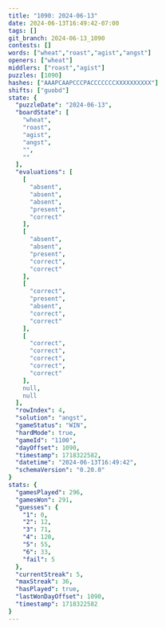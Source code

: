 ```yaml
---
title: "1090: 2024-06-13"
date: 2024-06-13T16:49:42-07:00
tags: []
git_branch: 2024-06-13_1090
contests: []
words: ["wheat","roast","agist","angst"]
openers: ["wheat"]
middlers: ["roast","agist"]
puzzles: [1090]
hashes: ["AAAPCAAPCCCPACCCCCCCXXXXXXXXXX"]
shifts: ["guobd"]
state: {
  "puzzleDate": "2024-06-13",
  "boardState": [
    "wheat",
    "roast",
    "agist",
    "angst",
    "",
    ""
  ],
  "evaluations": [
    [
      "absent",
      "absent",
      "absent",
      "present",
      "correct"
    ],
    [
      "absent",
      "absent",
      "present",
      "correct",
      "correct"
    ],
    [
      "correct",
      "present",
      "absent",
      "correct",
      "correct"
    ],
    [
      "correct",
      "correct",
      "correct",
      "correct",
      "correct"
    ],
    null,
    null
  ],
  "rowIndex": 4,
  "solution": "angst",
  "gameStatus": "WIN",
  "hardMode": true,
  "gameId": "1100",
  "dayOffset": 1090,
  "timestamp": 1718322582,
  "datetime": "2024-06-13T16:49:42",
  "schemaVersion": "0.20.0"
}
stats: {
  "gamesPlayed": 296,
  "gamesWon": 291,
  "guesses": {
    "1": 0,
    "2": 12,
    "3": 71,
    "4": 120,
    "5": 55,
    "6": 33,
    "fail": 5
  },
  "currentStreak": 5,
  "maxStreak": 36,
  "hasPlayed": true,
  "lastWonDayOffset": 1090,
  "timestamp": 1718322582
}
---
```

<!-- more -->
